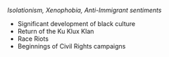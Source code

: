 *Isolationism, Xenophobia, Anti-Immigrant sentiments*

- Significant development of black culture
- Return of the Ku Klux Klan
- Race Riots
- Beginnings of Civil Rights campaigns